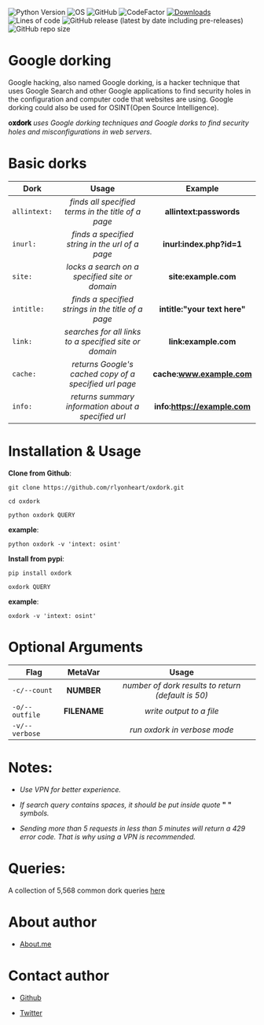 ![Python Version](https://img.shields.io/badge/python-3.x-blue?style=flat&logo=python)
![OS](https://img.shields.io/badge/OS-GNU%2FLinux-red?style=flat&logo=linux)
![GitHub](https://img.shields.io/github/license/rlyonheart/oxdork?ystyle=flat)
![CodeFactor](https://www.codefactor.io/repository/github/rlyonheart/oxdork/badge)
[![Downloads](https://static.pepy.tech/personalized-badge/oxdork?period=total&units=international_system&left_color=black&right_color=orange&left_text=pypi+downloads)](https://pepy.tech/project/oxdork)
![Lines of code](https://img.shields.io/tokei/lines/github/rlyonheart/oxdork)
![GitHub release (latest by date including pre-releases)](https://img.shields.io/github/v/release/rlyonheart/oxdork?include_prereleases)
![GitHub repo size](https://img.shields.io/github/repo-size/rlyonheart/oxdork)

 # Google dorking
 Google hacking, also named Google dorking, is a hacker technique that uses Google Search and other Google applications to find security holes in the configuration and computer code that websites are using. Google dorking could also be used for OSINT(Open Source Intelligence).
 

 **o𝐱𝐝𝐨𝐫𝐤** *uses Google dorking techniques and Google dorks to find security holes and misconfigurations in web servers*.


# Basic dorks

| Dork         | Usage     | Example |
| ------------- |:---------:|:-------:|
| <code>allintext:</code> | *finds all specified terms in the title of a page* |  **allintext:passwords** |
| <code>inurl:</code> | *finds a specified string in the url of a page*      |   **inurl:index.php?id=1** |
| <code>site:</code> |  *locks a search on a specified site or domain*  |  **site:example.com**  |
| <code>intitle:</code> |  *finds a specified strings in the title of a page* |  **intitle:"your text here"** |
| <code>link:</code> | *searches for all links to a specified site or domain* | **link:example.com** |
| <code>cache:</code> | *returns Google's cached copy of a specified url page* | **cache:www.example.com** |
| <code>info:</code> | *returns summary information about a specified url* | **info:https://example.com** |



# Installation & Usage
**Clone from Github**:
```
git clone https://github.com/rlyonheart/oxdork.git
```

```
cd oxdork
```

```
python oxdork QUERY
```

**example**:
```
python oxdork -v 'intext: osint'
```

**Install from pypi**:
```
pip install oxdork
```

```
oxdork QUERY
```

**example**:
```
oxdork -v 'intext: osint'
```


# Optional Arguments

| Flag           | MetaVar | Usage |
| ------------- |:----------------------:|:---------:|
| <code>-c/--count</code>    | **NUMBER** |  *number of dork results to return (default is 50)* |
| <code>-o/--outfile</code>      |   **FILENAME** |  *write output to a file*  |
| <code>-v/--verbose</code>      |    |  *run oxdork in verbose mode*  |



# Notes:
* *Use VPN for better experience.*

* *If search query contains spaces, it should be put inside quote* **" "** *symbols.*

* *Sending more than 5 requests in less than 5 minutes will return a 429 error code. That is why using a VPN is recommended.*


# Queries:
A collection of 5,568 common dork queries [here](https://github.com/rlyonheart/oxdork/tree/master/dork_queries)


# About author
* [About.me](https://about.me/rlyonheart)

# Contact author
* [Github](https://github.com/rlyonheart)

* [Twitter](https://twitter.com/rly0nheart)